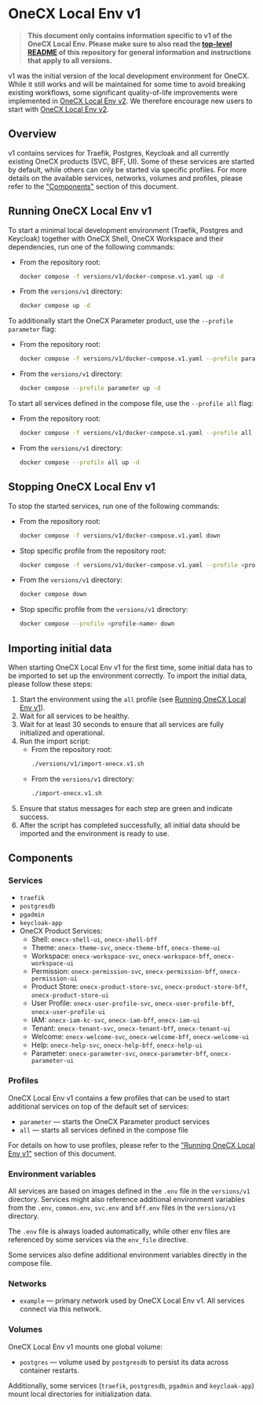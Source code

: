 # OneCX Local Env v1

> **This document only contains information specific to v1 of the OneCX Local Env. Please make sure to also read the [top-level README](../../README.md) of this repository for general information and instructions that apply to all versions.**

v1 was the initial version of the local development environment for OneCX. While it still works and will be maintained for some time to avoid breaking existing workflows, some significant quality-of-life improvements were implemented in [OneCX Local Env v2](../v2/README.md). We therefore encourage new users to start with [OneCX Local Env v2](../v2/README.md).

## Overview

v1 contains services for Traefik, Postgres, Keycloak and all currently existing OneCX products (SVC, BFF, UI). Some of these services are started by default, while others can only be started via specific profiles. For more details on the available services, networks, volumes and profiles, please refer to the ["Components"](#components) section of this document.

## Running OneCX Local Env v1

To start a minimal local development environment (Traefik, Postgres and Keycloak) together with OneCX Shell, OneCX Workspace and their dependencies, run one of the following commands:

- From the repository root:
  ```bash
  docker compose -f versions/v1/docker-compose.v1.yaml up -d
  ```
- From the `versions/v1` directory:
  ```bash
  docker compose up -d
  ```

To additionally start the OneCX Parameter product, use the `--profile parameter` flag:

- From the repository root:
  ```bash
  docker compose -f versions/v1/docker-compose.v1.yaml --profile parameter up -d
  ```
- From the `versions/v1` directory:
  ```bash
  docker compose --profile parameter up -d
  ```

To start all services defined in the compose file, use the `--profile all` flag:

- From the repository root:
  ```bash
  docker compose -f versions/v1/docker-compose.v1.yaml --profile all up -d
  ```
- From the `versions/v1` directory:
  ```bash
  docker compose --profile all up -d
  ```

## Stopping OneCX Local Env v1

To stop the started services, run one of the following commands:

- From the repository root:
  ```bash
  docker compose -f versions/v1/docker-compose.v1.yaml down
  ```
- Stop specific profile from the repository root:
  ```bash
  docker compose -f versions/v1/docker-compose.v1.yaml --profile <profile-name> down
  ```
- From the `versions/v1` directory:
  ```bash
  docker compose down
  ```
- Stop specific profile from the `versions/v1` directory:
  ```bash
  docker compose --profile <profile-name> down
  ```

## Importing initial data
When starting OneCX Local Env v1 for the first time, some initial data has to be imported to set up the environment correctly. To import the initial data, please follow these steps:
1. Start the environment using the `all` profile (see [Running OneCX Local Env v1](#running-onecx-local-env-v1)).
2. Wait for all services to be healthy.
3. Wait for at least 30 seconds to ensure that all services are fully initialized and operational.
4. Run the import script:
   - From the repository root:
     ```bash
     ./versions/v1/import-onecx.v1.sh
     ```
   - From the `versions/v1` directory:
     ```bash
     ./import-onecx.v1.sh
     ```
5. Ensure that status messages for each step are green and indicate success.
6. After the script has completed successfully, all initial data should be imported and the environment is ready to use.

## Components

### Services

- `traefik`
- `postgresdb`
- `pgadmin`
- `keycloak-app`
- OneCX Product Services:
  - Shell: `onecx-shell-ui`, `onecx-shell-bff`
  - Theme: `onecx-theme-svc`, `onecx-theme-bff`, `onecx-theme-ui`
  - Workspace: `onecx-workspace-svc`, `onecx-workspace-bff`, `onecx-workspace-ui`
  - Permission: `onecx-permission-svc`, `onecx-permission-bff`, `onecx-permission-ui`
  - Product Store: `onecx-product-store-svc`, `onecx-product-store-bff`, `onecx-product-store-ui`
  - User Profile: `onecx-user-profile-svc`, `onecx-user-profile-bff`, `onecx-user-profile-ui`
  - IAM: `onecx-iam-kc-svc`, `onecx-iam-bff`, `onecx-iam-ui`
  - Tenant: `onecx-tenant-svc`, `onecx-tenant-bff`, `onecx-tenant-ui`
  - Welcome: `onecx-welcome-svc`, `onecx-welcome-bff`, `onecx-welcome-ui`
  - Help: `onecx-help-svc`, `onecx-help-bff`, `onecx-help-ui`
  - Parameter: `onecx-parameter-svc`, `onecx-parameter-bff`, `onecx-parameter-ui`

### Profiles

OneCX Local Env v1 contains a few profiles that can be used to start additional services on top of the default set of services:

- `parameter` — starts the OneCX Parameter product services
- `all` — starts all services defined in the compose file

For details on how to use profiles, please refer to the ["Running OneCX Local Env v1"](#running-onecx-local-env-v1) section of this document.

### Environment variables

All services are based on images defined in the `.env` file in the `versions/v1` directory. Services might also reference additional environment variables from the `.env`, `common.env`, `svc.env` and `bff.env` files in the `versions/v1` directory.

The `.env` file is always loaded automatically, while other env files are referenced by some services via the `env_file` directive.

Some services also define additional environment variables directly in the compose file.

### Networks

- `example` — primary network used by OneCX Local Env v1. All services connect via this network.

### Volumes

OneCX Local Env v1 mounts one global volume:

- `postgres` — volume used by `postgresdb` to persist its data across container restarts.

Additionally, some services (`traefik`, `postgresdb`, `pgadmin` and `keycloak-app`) mount local directories for initialization data.
